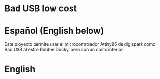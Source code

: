 # Bad USB low cost

# Español (English below)

Este proyecto permite usar el microcontrolador Attiny85 de digispark como Bad USB al estilo Rubber Ducky, pero con un costo inferior.

# English

